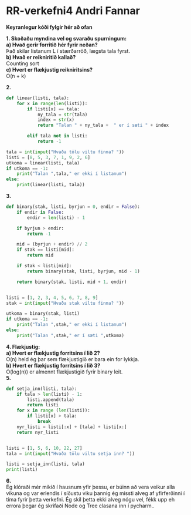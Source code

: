 # RR-verkefni4 Andri Fannar  
**Keyranlegur kóði fylgir hér að ofan**  

**1. Skoðaðu myndina vel og svaraðu spurningum:**  
**a) Hvað gerir forritið hér fyrir neðan?**  
Það skilar listanum L í stærðarröð, lægsta tala fyrst.  
**b) Hvað er reikniritið kallað?**  
Counting sort  
**c) Hvert er flækjustig reikniritsins?**  
O(n + k)  

**2.**  
```python
def linear(listi, tala):
    for x in range(len(listi)):
        if listi[x] == tala:
            ny_tala = str(tala)
            index = str(x)
            return "Talan " + ny_tala +  " er í sæti " + index

        elif tala not in listi:
            return -1

tala = int(input("Hvaða tölu viltu finna? "))
listi = [8, 5, 3, 7, 1, 9, 2, 6]
utkoma = linear(listi, tala)
if utkoma == -1:
    print("Talan ",tala," er ekki í listanum")
else:
    print(linear(listi, tala))
```  
**3.**  
```python
def binary(stak, listi, byrjun = 0, endir = False):
    if endir is False:
        endir = len(listi) - 1

    if byrjun > endir:
        return -1

    mid = (byrjun + endir) // 2
    if stak == listi[mid]:
        return mid

    if stak < listi[mid]:
        return binary(stak, listi, byrjun, mid - 1)

    return binary(stak, listi, mid + 1, endir)


listi = [1, 2, 3, 4, 5, 6, 7, 8, 9]
stak = int(input("Hvaða stak viltu finna? "))

utkoma = binary(stak, listi)
if utkoma == -1:
    print("Talan ",stak," er ekki í listanum")
else:
    print("Talan ",stak," er í sæti ",utkoma)
```  
**4. Flækjustig:**  
**a) Hvert er flækjustig forritsins í lið 2?**  
O(n) held ég þar sem flækjustigið er bara ein for lykkja.  
**b) Hvert er flækjustig forritsins í lið 3?**  
O(log(n)) er almennt flækjustigið fyrir binary leit.  
**5.**  
```python
def setja_inn(listi, tala):
    if tala > len(listi) - 1:
        listi.append(tala)
        return listi
    for x in range (len(listi)):
        if listi[x] > tala:
            break
    nyr_listi = listi[:x] + [tala] + listi[x:]
    return nyr_listi


listi = [1, 5, 6, 10, 22, 27]
tala = int(input("Hvaða tölu viltu setja inn? "))

listi = setja_inn(listi, tala)
print(listi)
```  
**6.**  
Ég klóraði mér mikið í hausnum yfir þessu, er búinn að vera veikur alla vikuna og var erlendis í síðustu viku þannig ég missti alveg af yfirferðinni í tíma fyrir þetta verkefni. Ég skil þetta ekki alveg nógu vel, fékk upp eh errora þegar ég skrifaði Node og Tree clasana inn í pycharm..

